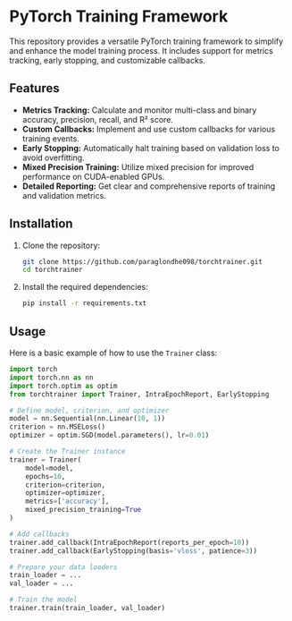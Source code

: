 # PyTorch Training Framework

This repository provides a versatile PyTorch training framework to simplify and enhance the model training process. It includes support for metrics tracking, early stopping, and customizable callbacks.

## Features

- **Metrics Tracking:** Calculate and monitor multi-class and binary accuracy, precision, recall, and R² score.
- **Custom Callbacks:** Implement and use custom callbacks for various training events.
- **Early Stopping:** Automatically halt training based on validation loss to avoid overfitting.
- **Mixed Precision Training:** Utilize mixed precision for improved performance on CUDA-enabled GPUs.
- **Detailed Reporting:** Get clear and comprehensive reports of training and validation metrics.

## Installation

1. Clone the repository:

    ```bash
    git clone https://github.com/paraglondhe098/torchtrainer.git
    cd torchtrainer
    ```

2. Install the required dependencies:

    ```bash
    pip install -r requirements.txt
    ```

## Usage

Here is a basic example of how to use the `Trainer` class:

```python
import torch
import torch.nn as nn
import torch.optim as optim
from torchtrainer import Trainer, IntraEpochReport, EarlyStopping

# Define model, criterion, and optimizer
model = nn.Sequential(nn.Linear(10, 1))
criterion = nn.MSELoss()
optimizer = optim.SGD(model.parameters(), lr=0.01)

# Create the Trainer instance
trainer = Trainer(
    model=model,
    epochs=10,
    criterion=criterion,
    optimizer=optimizer,
    metrics=['accuracy'],
    mixed_precision_training=True
)

# Add callbacks
trainer.add_callback(IntraEpochReport(reports_per_epoch=10))
trainer.add_callback(EarlyStopping(basis='vloss', patience=3))

# Prepare your data loaders
train_loader = ...
val_loader = ...

# Train the model
trainer.train(train_loader, val_loader)
```


